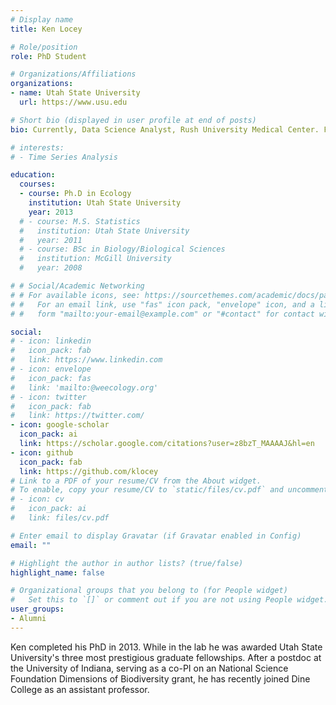 ```yaml
---
# Display name
title: Ken Locey

# Role/position
role: PhD Student

# Organizations/Affiliations
organizations:
- name: Utah State University
  url: https://www.usu.edu

# Short bio (displayed in user profile at end of posts)
bio: Currently, Data Science Analyst, Rush University Medical Center. Former Weecology PhD student

# interests:
# - Time Series Analysis

education:
  courses:
  - course: Ph.D in Ecology
    institution: Utah State University
    year: 2013
  # - course: M.S. Statistics
  #   institution: Utah State University
  #   year: 2011
  # - course: BSc in Biology/Biological Sciences
  #   institution: McGill University
  #   year: 2008

# # Social/Academic Networking
# # For available icons, see: https://sourcethemes.com/academic/docs/page-builder/#icons
# #   For an email link, use "fas" icon pack, "envelope" icon, and a link in the
# #   form "mailto:your-email@example.com" or "#contact" for contact widget.

social:
# - icon: linkedin
#   icon_pack: fab
#   link: https://www.linkedin.com
# - icon: envelope
#   icon_pack: fas
#   link: 'mailto:@weecology.org'
# - icon: twitter
#   icon_pack: fab
#   link: https://twitter.com/
- icon: google-scholar
  icon_pack: ai
  link: https://scholar.google.com/citations?user=z8bzT_MAAAAJ&hl=en
- icon: github
  icon_pack: fab
  link: https://github.com/klocey
# Link to a PDF of your resume/CV from the About widget.
# To enable, copy your resume/CV to `static/files/cv.pdf` and uncomment the lines below.
# - icon: cv
#   icon_pack: ai
#   link: files/cv.pdf

# Enter email to display Gravatar (if Gravatar enabled in Config)
email: ""

# Highlight the author in author lists? (true/false)
highlight_name: false

# Organizational groups that you belong to (for People widget)
#   Set this to `[]` or comment out if you are not using People widget.
user_groups:
- Alumni
---
```


Ken completed his PhD in 2013. While in the lab he was awarded Utah State University's three most prestigious graduate fellowships. After a postdoc at the University of Indiana, serving as a co-PI on an National Science Foundation Dimensions of Biodiversity grant, he has recently joined Dine College as an assistant professor.